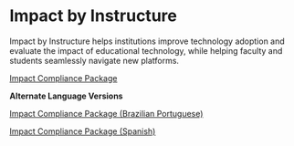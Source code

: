 # Impact by Instructure

Impact by Instructure helps institutions improve technology adoption and evaluate the impact of educational technology, while helping faculty and students seamlessly navigate new platforms.

[Impact Compliance Package](https://inst.bid/impact/dl)

**Alternate Language Versions**

[Impact Compliance Package (Brazilian Portuguese)](https://inst.bid/pt-br/impact/dl)

[Impact Compliance Package (Spanish)](https://inst.bid/es-la/impact/dl) 
